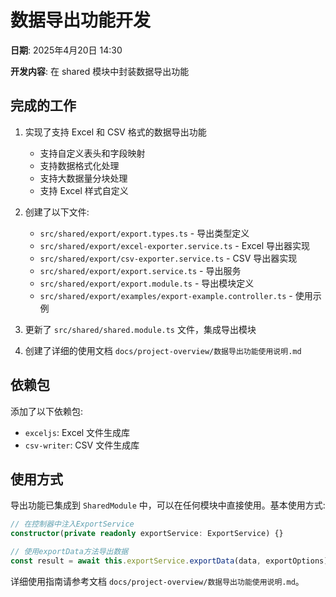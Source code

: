 # 数据导出功能开发

**日期**: 2025年4月20日 14:30

**开发内容**: 在 shared 模块中封装数据导出功能

## 完成的工作

1. 实现了支持 Excel 和 CSV 格式的数据导出功能
   - 支持自定义表头和字段映射
   - 支持数据格式化处理
   - 支持大数据量分块处理
   - 支持 Excel 样式自定义

2. 创建了以下文件:
   - `src/shared/export/export.types.ts` - 导出类型定义
   - `src/shared/export/excel-exporter.service.ts` - Excel 导出器实现
   - `src/shared/export/csv-exporter.service.ts` - CSV 导出器实现
   - `src/shared/export/export.service.ts` - 导出服务
   - `src/shared/export/export.module.ts` - 导出模块定义
   - `src/shared/export/examples/export-example.controller.ts` - 使用示例

3. 更新了 `src/shared/shared.module.ts` 文件，集成导出模块

4. 创建了详细的使用文档 `docs/project-overview/数据导出功能使用说明.md`

## 依赖包

添加了以下依赖包:
- `exceljs`: Excel 文件生成库
- `csv-writer`: CSV 文件生成库

## 使用方式

导出功能已集成到 `SharedModule` 中，可以在任何模块中直接使用。基本使用方式:

```typescript
// 在控制器中注入ExportService
constructor(private readonly exportService: ExportService) {}

// 使用exportData方法导出数据
const result = await this.exportService.exportData(data, exportOptions);
```

详细使用指南请参考文档 `docs/project-overview/数据导出功能使用说明.md`。